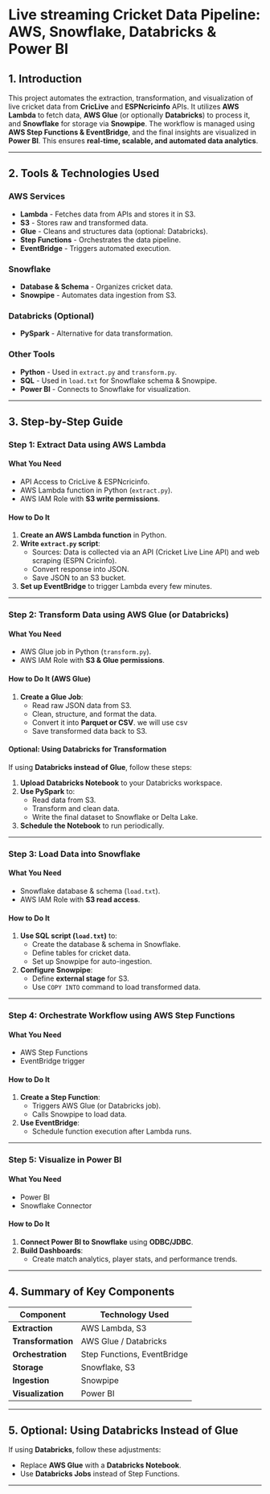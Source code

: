 # **Live streaming Cricket Data Pipeline: AWS, Snowflake, Databricks & Power BI**

## **1. Introduction**
This project automates the extraction, transformation, and visualization of live cricket data from **CricLive** and **ESPNcricinfo** APIs. It utilizes **AWS Lambda** to fetch data, **AWS Glue** (or optionally **Databricks**) to process it, and **Snowflake** for storage via **Snowpipe**. The workflow is managed using **AWS Step Functions & EventBridge**, and the final insights are visualized in **Power BI**. This ensures **real-time, scalable, and automated data analytics**.

---

## **2. Tools & Technologies Used**
### **AWS Services**
- **Lambda** - Fetches data from APIs and stores it in S3.
- **S3** - Stores raw and transformed data.
- **Glue** - Cleans and structures data (optional: Databricks).
- **Step Functions** - Orchestrates the data pipeline.
- **EventBridge** - Triggers automated execution.

### **Snowflake**
- **Database & Schema** - Organizes cricket data.
- **Snowpipe** - Automates data ingestion from S3.

### **Databricks (Optional)**
- **PySpark** - Alternative for data transformation.

### **Other Tools**
- **Python** - Used in `extract.py` and `transform.py`.
- **SQL** - Used in `load.txt` for Snowflake schema & Snowpipe.
- **Power BI** - Connects to Snowflake for visualization.

---

## **3. Step-by-Step Guide**
### **Step 1: Extract Data using AWS Lambda**
####  **What You Need**
- API Access to CricLive & ESPNcricinfo.
- AWS Lambda function in Python (`extract.py`).
- AWS IAM Role with **S3 write permissions**.

#### **How to Do It**
1. **Create an AWS Lambda function** in Python.
2. **Write `extract.py` script**:
   - Sources: Data is collected via an API (Cricket Live Line API) and web scraping (ESPN Cricinfo).
   - Convert response into JSON.
   - Save JSON to an S3 bucket.
3. **Set up EventBridge** to trigger Lambda every few minutes.

---

### **Step 2: Transform Data using AWS Glue (or Databricks)**
####  **What You Need**
- AWS Glue job in Python (`transform.py`).
- AWS IAM Role with **S3 & Glue permissions**.

####  **How to Do It (AWS Glue)**
1. **Create a Glue Job**:
   - Read raw JSON data from S3.
   - Clean, structure, and format the data.
   - Convert it into **Parquet or CSV**. we will use csv
   - Save transformed data back to S3.

####  **Optional: Using Databricks for Transformation**
If using **Databricks instead of Glue**, follow these steps:
1. **Upload Databricks Notebook** to your Databricks workspace.
2. **Use PySpark** to:
   - Read data from S3.
   - Transform and clean data.
   - Write the final dataset to Snowflake or Delta Lake.
3. **Schedule the Notebook** to run periodically.

---

### **Step 3: Load Data into Snowflake**
####  **What You Need**
- Snowflake database & schema (`load.txt`).
- AWS IAM Role with **S3 read access**.

####  **How to Do It**
1. **Use SQL script (`load.txt`)** to:
   - Create the database & schema in Snowflake.
   - Define tables for cricket data.
   - Set up Snowpipe for auto-ingestion.
2. **Configure Snowpipe**:
   - Define **external stage** for S3.
   - Use `COPY INTO` command to load transformed data.

---

### **Step 4: Orchestrate Workflow using AWS Step Functions**
####  **What You Need**
- AWS Step Functions
- EventBridge trigger

####  **How to Do It**
1. **Create a Step Function**:
   - Triggers AWS Glue (or Databricks job).
   - Calls Snowpipe to load data.
2. **Use EventBridge**:
   - Schedule function execution after Lambda runs.

---

### **Step 5: Visualize in Power BI**
####  **What You Need**
- Power BI
- Snowflake Connector

####  **How to Do It**
1. **Connect Power BI to Snowflake** using **ODBC/JDBC**.
2. **Build Dashboards**:
   - Create match analytics, player stats, and performance trends.

---

## **4. Summary of Key Components**
| **Component**     | **Technology Used**          |
|------------------|----------------------------|
| **Extraction**  | AWS Lambda, S3             |
| **Transformation** | AWS Glue / Databricks     |
| **Orchestration** | Step Functions, EventBridge |
| **Storage**      | Snowflake, S3              |
| **Ingestion**   | Snowpipe                    |
| **Visualization** | Power BI                   |

---

## **5. Optional: Using Databricks Instead of Glue**
If using **Databricks**, follow these adjustments:
- Replace **AWS Glue** with a **Databricks Notebook**.
- Use **Databricks Jobs** instead of Step Functions.

---
